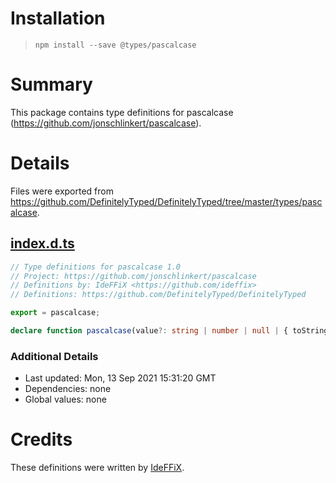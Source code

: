 # Installation
> `npm install --save @types/pascalcase`

# Summary
This package contains type definitions for pascalcase (https://github.com/jonschlinkert/pascalcase).

# Details
Files were exported from https://github.com/DefinitelyTyped/DefinitelyTyped/tree/master/types/pascalcase.
## [index.d.ts](https://github.com/DefinitelyTyped/DefinitelyTyped/tree/master/types/pascalcase/index.d.ts)
````ts
// Type definitions for pascalcase 1.0
// Project: https://github.com/jonschlinkert/pascalcase
// Definitions by: IdeFFiX <https://github.com/ideffix>
// Definitions: https://github.com/DefinitelyTyped/DefinitelyTyped

export = pascalcase;

declare function pascalcase(value?: string | number | null | { toString: () => string }): string;

````

### Additional Details
 * Last updated: Mon, 13 Sep 2021 15:31:20 GMT
 * Dependencies: none
 * Global values: none

# Credits
These definitions were written by [IdeFFiX](https://github.com/ideffix).
